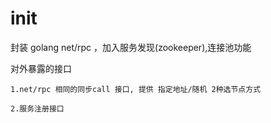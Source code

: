 # init 
封装 golang net/rpc ，加入服务发现(zookeeper),连接池功能

对外暴露的接口
```
1.net/rpc 相同的同步call 接口, 提供 指定地址/随机 2种选节点方式 

2.服务注册接口 

```
